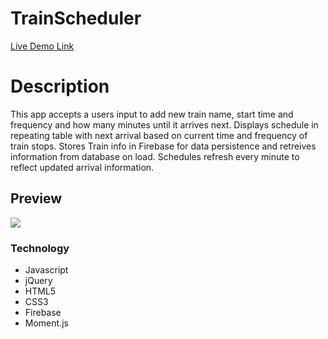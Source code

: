 # TrainScheduler
[Live Demo Link](https://tarql24.github.io/TrainScheduler/)

# Description
This app accepts a users input to add new train name, start time and frequency and how many minutes until it arrives next. Displays schedule in repeating table with next arrival based on current time and frequency of train stops. Stores Train info in Firebase for data persistence and retreives information from database on load. Schedules refresh every minute to reflect updated arrival information.
## Preview 
<img src="https://i.imgur.com/lFZLd9e.png">

### Technology
* Javascript
* jQuery
* HTML5
* CSS3
* Firebase
* Moment.js
